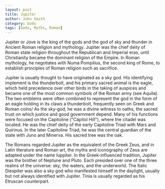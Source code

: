 ```yaml
---
layout: post
title: Jupiter
author: John Smith
category: Gods
tags: [Gods, Myths, Roman]
---
```

Jupiter or Jove is the king of the gods and the god of sky and thunder in Ancient Roman religion and mythology. Jupiter was the chief deity of Roman state religion throughout the Republican and Imperial eras, until Christianity became the dominant religion of the Empire. In Roman mythology, he negotiates with Numa Pompilius, the second king of Rome, to establish principles of Roman religion such as sacrifice.

Jupiter is usually thought to have originated as a sky god. His identifying implement is the thunderbolt, and his primary sacred animal is the eagle, which held precedence over other birds in the taking of auspices and became one of the most common symbols of the Roman army (see Aquila). The two emblems were often combined to represent the god in the form of an eagle holding in its claws a thunderbolt, frequently seen on Greek and Roman coins/ As the sky-god, he was a divine witness to oaths, the sacred trust on which justice and good government depend. Many of his functions were focused on the Capitoline ("Capitol Hill"), where the citadel was located. He was the chief deity of the early Capitoline Triad with Mars and Quirinus. In the later Capitoline Triad, he was the central guardian of the state with Juno and Minerva. His sacred tree was the oak.

The Romans regarded Jupiter as the equivalent of the Greek Zeus, and in Latin literature and Roman art, the myths and iconography of Zeus are adapted under the name Iuppiter. In the Greek-influenced tradition, Jupiter was the brother of Neptune and Pluto. Each presided over one of the three realms of the universe: sky, the waters, and the underworld. The Italic Diespiter was also a sky god who manifested himself in the daylight, usually but not always identified with Jupiter. Tinia is usually regarded as his Etruscan counterpart.